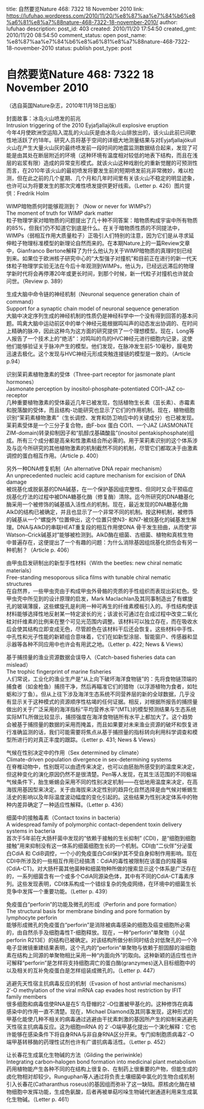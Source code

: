 title: 自然要览Nature 468: 7322 18 November 2010
link: https://lufuhao.wordpress.com/2010/11/20/%e8%87%aa%e7%84%b6%e8%a6%81%e8%a7%88nature-468-7322-18-november-2010/
author: lufuhao
description: 
post_id: 403
created: 2010/11/20 17:54:50
created_gmt: 2010/11/20 08:54:50
comment_status: open
post_name: %e8%87%aa%e7%84%b6%e8%a6%81%e8%a7%88nature-468-7322-18-november-2010
status: publish
post_type: post

# 自然要览Nature 468: 7322 18 November 2010

（选自英国Nature杂志，2010年11月18日出版）

封面故事：冰岛火山喷发的前兆  
Intrusion triggering of the 2010 Eyjafjallajökull explosive eruption  
今年4月使欧洲空运陷入混乱的火山灰是由冰岛火山排放出的，该火山此前已间歇性地活跃了约18年。研究人员将基于空间的详细大地测量结果与对Eyjafjallajökull火山在产生大量火山灰的最终喷发前一段时间的地震监测数据结合起来，发现了可能是由其处在断层附近的环境（这种环境有温度相对较低的地表下结构，而且在浅层的岩浆有限）造成的异常变形模式。就该火山这种戏剧化的重新觉醒的可预测性而言，在2010年该火山的最初喷发将要发生前的短期喷发前兆非常微妙，难以检测，但在此之前的几个星期、几个月和几年时间里有关该火山不稳定的明显迹象，也许可以为将要发生的那次灾难性喷发提供更好线索。（Letter p. 426）图片提供：Fredrik Holm

WIMP暗物质何时能够观测到？（Now or never for WIMPs?）  
The moment of truth for WIMP dark matter  
粒子物理学家对暗物质的问题提出了几十种不同答案：暗物质构成宇宙中所有物质的85%，但我们仍不知道它到底是什么。在关于暗物质性质的不同提法中，WIMPs（弱相互作用大质量粒子）正吸引人们特别的注意，因为它们是从寻求延伸粒子物理标准模型的新理论自然而来的。在本期Nature上的一篇Review文章中，Gianfranco Bertone解释了为什么他认为关于WIMP暗物质的真理时刻已经到来。如果位于欧洲核子研究中心的“大型强子对撞机”和目前正在进行的新一代天体粒子物理学实验无法在今后十年观测到WIMPs，他认为，已经远远滞后的物理学新时代将会再停滞20年或更长时间，到那个时候，新一代粒子对撞机也许就会问世。（Review p. 389）

生成大脑中命令链的神经机制（Neuronal sequence generation chain of command）  
Support for a synaptic chain model of neuronal sequence generation  
大脑中决定序列生成的神经机制的性质仍是神经科学中一个没有得到回答的基本问题。鸣禽大脑中运动前区中的单个神经元能根据鸣叫声的动态发出协调的、在时间上精确的脉冲，因此这种鸟为这方面的研究提供了一个理想模型。现在，Long等人报告了一个技术上的“绝活”：对鸣叫的鸟的HVC神经元进行细胞内记录，这使他们能够验证关于脉冲产生的模型。他们发现，在脉冲发生前5-10毫秒，膜电势迅速去极化。这个发现与HVC神经元形成突触连接链的模型是一致的。（Article p.94）

识别茉莉素植物激素的受体（Three-part receptor for jasmonate plant hormones）  
Jasmonate perception by inositol-phosphate-potentiated COI1–JAZ co-receptor  
几种重要植物激素的受体最近几年已被发现，包括植物生长素（茁长素）、赤霉素和脱落酸的受体，而且结构-功能研究也显示了它们的作用机制。现在，植物细胞识别“茉莉素植物激素”（生长调控、发育和防卫响应中的关键成分）也已被发现。茉莉素受体是一个三分子复合物，由F-box 蛋白 COI1、一个JAZ (JASMONATE ZIM-domain)转录抑制因子和“肌醇戊基磷酸盐”(inositol pentakisphosphate)组成。所有三个成分都是高亲和性激素结合所必需的。用于茉莉素识别的这个体系涉及与迄今所研究的其他植物激素的机制截然不同的机制，尽管它们都取决于由激素调控的蛋白相互作用。（Article p. 400）

另外一种DNA修复机制（An alternative DNA repair mechanism）  
An unprecedented nucleic acid capture mechanism for excision of DNA damage  
被烷基化或脱氨基的DNA碱基，在一个保护基因组完整性、但同时又会干预癌症烷基化疗法的过程中被DNA糖基化酶（修复酶）清除。迄今所研究的DNA糖基化酶采用一个被修饰的碱基插入活性点的机制。现在，最近发现的DNA糖基化酶AlkD的结构已被确定，并且也显示了一个非常不同的机制。按这种机制，被修饰的碱基从一个“螺旋外”位置伸出，这个位置只使N3- 和N7-被烷基化的碱基发生解理。DNA与AlkD的串联HEAT重复段的相互作用使DNA 骨干发生扭曲，从而使“非Watson–Crick碱基对”能够被检测到。AlkD酶在细菌、古细菌、植物和真核生物中普遍存在，这便提出了一个有趣的问题：为什么消除基因组烷基化损伤会有另一种机制？（Article p. 406）

由甲虫启发研制出的新型手性材料（With the beetles: new chiral nematic materials）  
Free-standing mesoporous silica films with tunable chiral nematic structures  
在自然界，一些甲虫壳由于构成甲虫外骨骼的壳质的手性组织而表现出彩虹色。受甲虫壳中所见到的设计原理的启发，Mark Maclachlan及其同事制造出了有螺旋孔的玻璃薄膜，这些螺旋孔是利用一种可再生的纤维素模板引入的。手性结构使该材料能够选择性地反射某一特定波长的光；该波长可通过在合成过程中改变二氧化硅对纤维素的比例来在整个可见光范围内调整。该材料可以独立存在，而在吸收水后会使其结构立即变成无色，尽管颜色在该材料干后还会恢复。这些材料中手性、中孔性和光子性能的新颖组合意味着，它们在如新型涂层、智能窗户、传感器和显示器等各种不同应用中也许会有用武之地。（Letter p. 422; News & Views）

基于捕捞量的渔业资源数据会误导人（Catch-based fisheries data can mislead）  
The trophic fingerprint of marine fisheries  
人们常说，工业化的渔业生产是“从上向下破坏海洋食物链”的：先将食物链顶端的捕食者（如金枪鱼）捕捞干净，然后再瞄准它们的猎物（以浮游植物为食者，如牡蛎和沙丁鱼）。但从上往下涉及海洋生态系统不同营养层的新的全球数据，几乎没有显示关于这种模式的资源顺序性枯竭的任何证据。相反，对根据所报告的捕捞量做出的关于广泛采用的海洋指标“平均营养水平”(MTL)的模型预测结果与生态系统实际MTL所做比较显示，捕捞强度在海洋食物链所有水平上都加大了。这个趋势会被基于捕捞量的数据的采用而掩盖，而且如果要对未来渔业资源的破坏和恢复进行准确监测的话，我们可能需要将焦点从基于捕捞量的指标转向利用科学调查和模型所进行的对真正丰度的跟踪。（Letter p. 431; News & Views）

气候在性别决定中的作用（Sex determined by climate）  
Climate-driven population divergence in sex-determining systems  
在脊椎动物中，性别既可以由遗传来决定，也可以由胚胎所感受到的温度来决定，但这种变化的演化原因仍然不是很清楚。Pen等人发现，在其生活范围的不同极端气候条件下，胎生蜥蜴会采用不同的性别决定机制——在低地用温度来决定，在高海拔用基因型来决定。关于由海拔来决定性别的趋异化自然选择是由气候对蜥蜴生活史的影响以及年际温度波动幅度的变化引起的。这些结果为性别决定体系中的物种内差异确定了一种适应性解释。（Letter p. 436）

细菌中的接触毒素（Contact toxins in bacteria）  
A widespread family of polymorphic contact-dependent toxin delivery systems in bacteria  
首次于5年前在大肠杆菌中发现的“依赖于接触的生长抑制” (CDI)，是“细胞到细胞接触”用来抑制没有这一体系的细菌细胞生长的一个机制。CDI由“二伙伴”分泌蛋白CdiA 和 CdiB调控，一个小的免疫蛋白CdiI保护其不受自身抑制作用影响。现在CDI中所涉及的一些相互作用已经搞清：CdiA的毒性被限制在该蛋白的羧基端(CdiA-CT)。对大肠杆菌其他菌种和细菌物种所做的搜索显示这个体系是广泛存在的，一系列细菌含有一个或多个CdiA同源染色体，其中有不同的CdiA-CT毒素序列。这些发现表明，CDI体系构成一个错综复杂的免疫网络，在环境中的细菌生长竞争中发挥一个重要功能。（Letter p. 439）

免疫蛋白“perforin”的功能及微孔的形成（Perforin and pore formation）  
The structural basis for membrane binding and pore formation by lymphocyte perforin  
能够形成微孔的免疫蛋白“perforin”是消除被病毒感染的细胞及癌变细胞所必需的，由自然杀手及细胞毒性T-细胞释放。现在，一种“perforin”单聚物（小鼠perforin R213E）的结构已被确定。对该结构所做分析同时结合对低聚孔的一个冷电子显微镜重建结果表明，这个孔内的“perforin”单聚物与依赖于胆固醇的溶细胞素在结构上同源的单聚物相比采用一种“内面向外”的取向。这种新颖的适应性也许可解释“perforin”是怎样将支持细胞凋亡的蛋白酶(granzymes)送入目标细胞中的以及相关的互补免疫蛋白是怎样组装成微孔的。（Letter p. 447）

逃避先天性宿主抗病毒反应的机制（Evasion of host antivrial mechanisms）  
2′-O methylation of the viral mRNA cap evades host restriction by IFIT family members  
很多细胞和病毒信使RNA是在5´鸟苷帽的2´-O位置被甲基化的。这种修饰在病毒感染中的作用一直不清楚。现在，Michael Diamond及其同事发现，这种形式的甲基化能使几种不相关的病毒通过逃避由干扰素刺激的基因所产生的抑制来逃避先天性宿主抗病毒反应。这为细胞mRNA 的 2´-O端甲基化提出一个演化解释：它也许能够在感染条件下将自身RNA与非自身RNA区分开来。专门抑制胞质病毒2´-O端甲基转移酶的药理性试剂也许有广谱抗病毒活性。（Letter p. 452）

让长春花生成氯化生物碱的方法（Gilding the periwinkle）  
Integrating carbon–halogen bond formation into medicinal plant metabolism  
药用植物能产生各种不同的在结构上很复杂、在制药上很重要的产物，但能生成的卤化物相对却较少。Runguphan等人通过将负责土壤细菌中氯化的生物合成机制引入长春花(Catharanthus roseus)的基因组而弥补了这一缺陷。原核卤化酶在植物细胞中发挥功能，生成色氨酸，后者再被单萜吲哚生物碱代谢通道利用来生成氯化生物碱。（Letter p. 461）